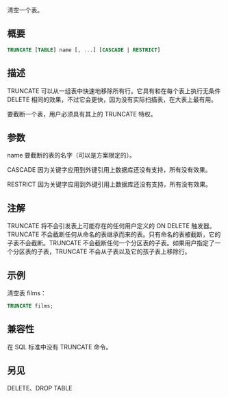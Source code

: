 清空一个表。

## 概要
```sql
TRUNCATE [TABLE] name [, ...] [CASCADE | RESTRICT]
```

## 描述
TRUNCATE 可以从一组表中快速地移除所有行。它具有和在每个表上执行无条件 DELETE 相同的效果，不过它会更快，因为没有实际扫描表，在大表上最有用。

要截断一个表，用户必须具有其上的 TRUNCATE 特权。

## 参数
name
要截断的表的名字（可以是方案限定的）。

CASCADE
因为关键字应用到外键引用上数据库还没有支持，所有没有效果。

RESTRICT
因为关键字应用到外键引用上数据库还没有支持，所有没有效果。

## 注解
TRUNCATE 将不会引发表上可能存在的任何用户定义的 ON DELETE 触发器。TRUNCATE 不会截断任何从命名的表继承而来的表。只有命名的表被截断，它的子表不会截断。TRUNCATE 不会截断任何一个分区表的子表。如果用户指定了一个分区表的子表，TRUNCATE 不会从子表以及它的孩子表上移除行。

## 示例
清空表 films：
```sql
TRUNCATE films;
```

## 兼容性
在 SQL 标准中没有 TRUNCATE 命令。

## 另见
DELETE、DROP TABLE
